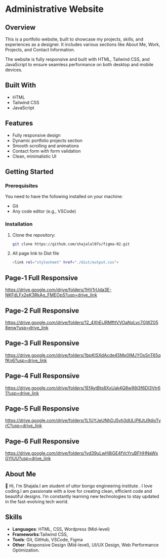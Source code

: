 # Administrative Website

## Overview
This is a portfolio website, built to showcase my projects, skills, and experiences as a designer. It includes various sections like About Me, Work, Projects, and Contact Information.

The website is fully responsive and built with HTML, Tailwind CSS, and JavaScript to ensure seamless performance on both desktop and mobile devices.

## Built With
- HTML
- Tailwind CSS
- JavaScript

## Features
- Fully responsive design
- Dynamic portfolio projects section
- Smooth scrolling and animations
- Contact form with form validation
- Clean, minimalistic UI

## Getting Started

### Prerequisites
You need to have the following installed on your machine:
- Git
- Any code editor (e.g., VSCode)

### Installation
1. Clone the repository:
   ```bash
   git clone https://github.com/shajalal07s/figma-02.git

2. All page link to Dist file
   ```bash
   <link rel="stylesheet" href="./dist/output.css">

## Page-1 Full Responsive

https://drive.google.com/drive/folders/1HV1rUda3E-NKFdLFx2eK3RkAg_FMEOpS?usp=drive_link

## Page-2 Full Responsive

https://drive.google.com/drive/folders/12_4XhEjJRMfttVVOaNxLvc7GWZ058enw?usp=drive_link

## Page-3 Full Responsive

https://drive.google.com/drive/folders/1bpKISXdAcde45Mp0IMJYOsSnT65qfKn6?usp=drive_link

## Page-4 Full Responsive

https://drive.google.com/drive/folders/1EfAytBts8XxUak4Q8w99j3f6Dl3Vtr61?usp=drive_link

## Page-5 Full Responsive

https://drive.google.com/drive/folders/1L1UYJeUNhDJ5vh3dULiP8JtJ9dixTyrC?usp=drive_link

## Page-6 Full Responsive

https://drive.google.com/drive/folders/1yd39uLwH8iGE4fVcYruBFHHNaWxGYIUU?usp=drive_link


## About Me

👋 Hi, I'm Shajala.I am student of uttor bongo engineering institute . I love coding.I am passionate with a love for creating clean, efficient code and beautiful designs. I’m constantly learning new technologies to stay updated in the fast-evolving tech world.

## Skills

- **Languages**: HTML, CSS, Wordpress (Mid-level)
- **Frameworks**:Tailwind CSS,
- **Tools**: Git, GitHub, VSCode, Figma
- **Other**: Responsive Design (Mid-level), UI/UX Design, Web Performance Optimization.
